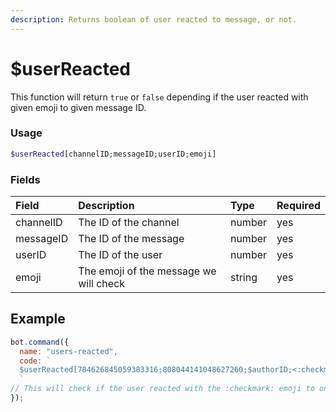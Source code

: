 ```yaml
---
description: Returns boolean of user reacted to message, or not.
---
```


# $userReacted

This function will return `true` or `false` depending if the user reacted with given emoji to given message ID.

### Usage

```php
$userReacted[channelID;messageID;userID;emoji]
```

### Fields

| Field | Description | Type | Required |
| :--- | :--- | :--- | :--- |
| channelID | The ID of the channel | number | yes |
| messageID | The ID of the message | number | yes |
| userID | The ID of the user | number | yes |
| emoji | The emoji of the message we will check | string | yes |

## Example

```javascript
bot.command({
  name: "users-reacted",
  code: `
  $userReacted[784626845059383316;808044141048627260;$authorID;<:checkmark:805116425345302528>]
  `
// This will check if the user reacted with the :checkmark: emoji to one of my tips.
});
```
